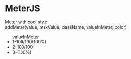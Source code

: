 # MeterJS
Meter with cool style <br>
addMeter(value, maxValue, className, valueInMeter, color)
<ul>
  <caption> valueInMeter </caption>
  <li>1-100/100(100%)</li>
  <li>2-100/100</li>
  <li>3-(100%)</li>
</ul>
